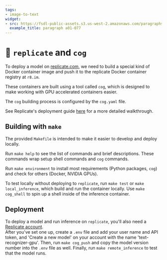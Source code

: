 ```yaml
---
tags:
- image-to-text
widget:
- src: https://fsdl-public-assets.s3.us-west-2.amazonaws.com/paragraphs/a01-077.png
  example_title: paragraph a01-077
---
```


# 🚀 `replicate` and `cog`

To deploy a model on [replicate.com](https://replicate.com),
we need to build a special kind of Docker container image
and push it to the replicate Docker container registry at `r8.im`.

These containers are built using a tool called `cog`,
which is designed to make working with GPU accelerated containers easier.

The `cog` building process is configured by the `cog.yaml` file.

See Replicate's deployment guide [here](https://replicate.com/docs/guides/push-a-model)
for a more detailed walkthrough.

## Building with `make`

The provided `Makefile` is intended to make it easier
to develop and deploy locally.

Run `make help` to see the list of commands and brief descriptions.
These commands wrap setup shell commands
and `cog` commands.

Run `make environment` to install most requirements
(Python packages, `cog`)
and check for others
(Docker, NVIDIA GPUs).

To test locally without deploying to `replicate`,
run `make test` or `make local_inference`,
which build and run the container locally.
Use `make cog_shell` to spin up a shell inside
of the inference container.

## Deployment

To deploy a model and run inference on `replicate`,
you'll also need a [Replicate account](https://replicate.com/join).  
After you've set one up,
create a `.env` file
and add your user name and API token, and 'Create a new model' on your account with the name 'text-recognizer-gpu'. 
Then, run `make cog_push`
and copy the model version number into the `.env` file as well.
Finally, run `make remote_inference` to test
that the model runs.
